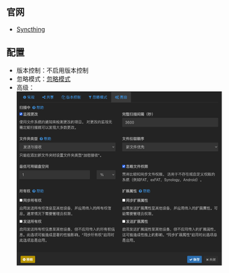 ## 官网
- [Syncthing](https://syncthing.net/)


## 配置
- 版本控制：不启用版本控制
- 忽略模式：[忽略模式](忽略模式.md)
- 高级：![](assets/Pasted%20image%2020230625144755.png)